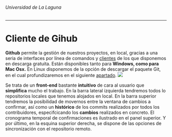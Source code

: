 ###### *Universidad de La Laguna*
---
# Cliente de Gihub
**Github** permite la gestión de nuestros proyectos, en local, gracias a una seria de interfaces por línea de comandos y [clientes](https://desktop.github.com/ "clientes") de los que disponemos en descarga gratuita. Están disponibles tanto para **Windows, como para Mac Osx.** En Linux disponemos de la opción de descargar el paquete Git, en el cual profundizaremos en el siguiente [apartado](/chapter2/git.md).
 ![](https://pages.github.com/images/ghfm@2x.png)
 
 
Se trata de un **front-end** bastante **intuitivo** de cara al usuario que **simplifica** mucho el trabajo. En la barra lateral izquierda tendremos todos lo repositorios locales que tenemos alojados en local. En la barra superior tendremos la posibilidad de movernos entre la ventana de  cambios a confirmar, así como un **histórico** de los commits realizados por todos los contribuidores, especifcicando los **cambios** realizados en concreto. El cronograma temporal de confirmaciones es ilustrado en el panel superior.
Y por último, en la esquina superior derecha, se dispone de las opciones de sincronización con el repositorio remoto.


